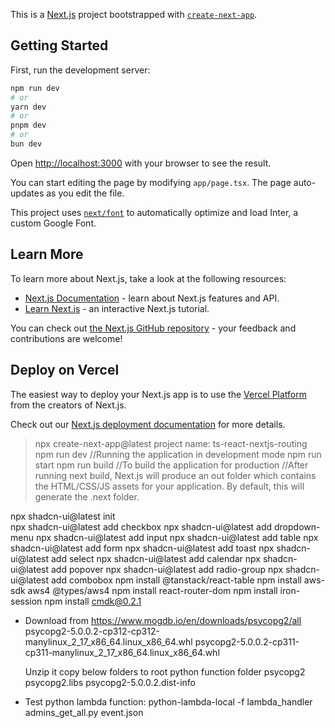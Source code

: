 This is a [Next.js](https://nextjs.org/) project bootstrapped with [`create-next-app`](https://github.com/vercel/next.js/tree/canary/packages/create-next-app).

## Getting Started

First, run the development server:

```bash
npm run dev
# or
yarn dev
# or
pnpm dev
# or
bun dev
```

Open [http://localhost:3000](http://localhost:3000) with your browser to see the result.

You can start editing the page by modifying `app/page.tsx`. The page auto-updates as you edit the file.

This project uses [`next/font`](https://nextjs.org/docs/basic-features/font-optimization) to automatically optimize and load Inter, a custom Google Font.

## Learn More

To learn more about Next.js, take a look at the following resources:

- [Next.js Documentation](https://nextjs.org/docs) - learn about Next.js features and API.
- [Learn Next.js](https://nextjs.org/learn) - an interactive Next.js tutorial.

You can check out [the Next.js GitHub repository](https://github.com/vercel/next.js/) - your feedback and contributions are welcome!

## Deploy on Vercel

The easiest way to deploy your Next.js app is to use the [Vercel Platform](https://vercel.com/new?utm_medium=default-template&filter=next.js&utm_source=create-next-app&utm_campaign=create-next-app-readme) from the creators of Next.js.

Check out our [Next.js deployment documentation](https://nextjs.org/docs/deployment) for more details.

> npx create-next-app@latest
    project name: ts-react-nextjs-routing
> npm run dev //Running the application in development mode
> npm run start
> npm run build //To build the application for production //After running next build, Next.js will produce an out folder which contains the HTML/CSS/JS assets for your application.  By default, this will generate the .next folder.

npx shadcn-ui@latest init      
npx shadcn-ui@latest add checkbox
npx shadcn-ui@latest add dropdown-menu
npx shadcn-ui@latest add input
npx shadcn-ui@latest add table
npx shadcn-ui@latest add form
npx shadcn-ui@latest add toast
npx shadcn-ui@latest add select
npx shadcn-ui@latest add calendar
npx shadcn-ui@latest add popover
npx shadcn-ui@latest add radio-group
npx shadcn-ui@latest add combobox
npm install @tanstack/react-table
npm install aws-sdk aws4 @types/aws4
npm install react-router-dom
npm install iron-session
npm install cmdk@0.2.1

- Download from https://www.mogdb.io/en/downloads/psycopg2/all 
    psycopg2-5.0.0.2-cp312-cp312-manylinux_2_17_x86_64.linux_x86_64.whl
    psycopg2-5.0.0.2-cp311-cp311-manylinux_2_17_x86_64.linux_x86_64.whl

    Unzip it
    copy below folders to root python function folder
    psycopg2
    psycopg2.libs
    psycopg2-5.0.0.2.dist-info

- Test python lambda function:
python-lambda-local -f lambda_handler admins_get_all.py event.json
